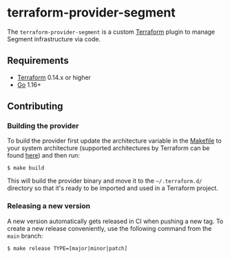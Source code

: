 # terraform-provider-segment

The `terraform-provider-segment` is a custom [Terraform](https://www.terraform.io/) plugin to manage Segment infrastructure via code.

## Requirements

* [Terraform](https://www.terraform.io/downloads.html) 0.14.x or higher
* [Go](https://golang.org/) 1.16+

## Contributing

### Building the provider

To build the provider first update the architecture variable in the [Makefile](https://github.com/uswitch/terraform-provider-segment/blob/main/Makefile#L4) to your system architecture (supported architectures by Terraform can be found [here](https://www.terraform.io/docs/registry/providers/os-arch.html)) and then run:
```shell
$ make build
```
This will build the provider binary and move it to the `~/.terraform.d/` directory so that it's ready to be imported and used in a Terraform project.

### Releasing a new version

A new version automatically gets released in CI when pushing a new tag. To create a new release conveniently, use the following command from the `main` branch:
```shell
$ make release TYPE=[major|minor|patch]
```
